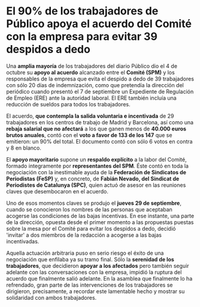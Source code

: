 # El 90% de los trabajadores de Público apoya el acuerdo del Comité con la empresa para evitar 39 despidos a dedo

Una **amplia mayoría** de los trabajadores del diario Público dio el 4 de octubre su **apoyo al acuerdo** alcanzado entre el **Comité (SPM)** y los responsables de la empresa que evita el despido a dedo de 39 trabajadores con sólo 20 días de indemnización, como que pretendía la dirección del periódico cuando presentó el 7 de septiembre un Expediente de Regulación de Empleo (ERE) ante la autoridad laboral. El ERE también incluía una reducción de sueldos para todos los trabajadores.

El acuerdo, **que contempla la salida voluntaria e incentivada** de 29 trabajadores en los centros de trabajo de Madrid y Barcelona, así como una **rebaja salarial que no afectará** a los que ganen menos de **40.000 euros brutos anuales**, contó con el **voto a favor de 133 de los 147** que se emitieron: un 90% del total. El documento contó con sólo 6 votos en contra y 8 en blanco.

El **apoyo mayoritario** supone un **respaldo explícito** a la labor del Comité, formado integramente por **representantes del SPM**. Éste contó en toda la negociación con la inestimable ayuda de la **Federación de Sindicatos de Periodistas (FeSP)** y, en concreto, de **Fabián Nevado, del Sindicat de Periodistes de Catalunya (SPC)**, quien actuó de asesor en las reuniones claves que desembocaron en el acuerdo.

Uno de esos momentos claves se produjo el **jueves 29 de septiembre**, cuando se conocieron los nombres de las personas que aceptaban acogerse las condiciones de las bajas incentivas. En ese instante, una parte de la dirección, opuesta desde el primer momento a las propuestas puestas sobre la mesa por el Comité para evitar los despidos a dedo, decidió 'invitar' a dos miembros de la redacción a acogerse a las bajas incentivadas.

Aquella actuación arbitraria puso en serio riesgo el éxito de una negociación que enfilaba ya su tramo final. Sólo la **serenidad de los trabajadores**, que decidieron **apoyar a los afectados** pero también seguir adelante con las conversaciones con la empresa, impidió la ruptura del acuerdo que finalmente salió adelante. En la asamblea que finalmente lo ha refrendado, gran parte de las intervenciones de los trabajadores se dirigieron, precisamente, a recordar este lamentable hecho y mostrar su solidaridad con ambos trabajadores.
